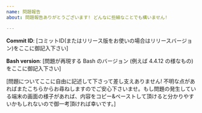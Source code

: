 ```yaml
---
name: 問題報告
about: 問題報告ありがとうございます! どんなに些細なことでも構いません!

---
```


**Commit ID**: [コミットID(またはリリース版をお使いの場合はリリースバージョン)をここに御記入下さい]

**Bash version**: [問題が再現する Bash のバージョン (例えば 4.4.12 の様なもの)をここに御記入下さい]

[問題についてここに自由に記述して下さって差し支えありません! 不明な点があればまたこちらからお尋ねしますのでご安心下さいませ。もし問題の発生している端末の画面の様子があれば、内容をコピー&ペーストして頂けると分かりやすいかもしれないので御一考頂ければ幸いです。]
